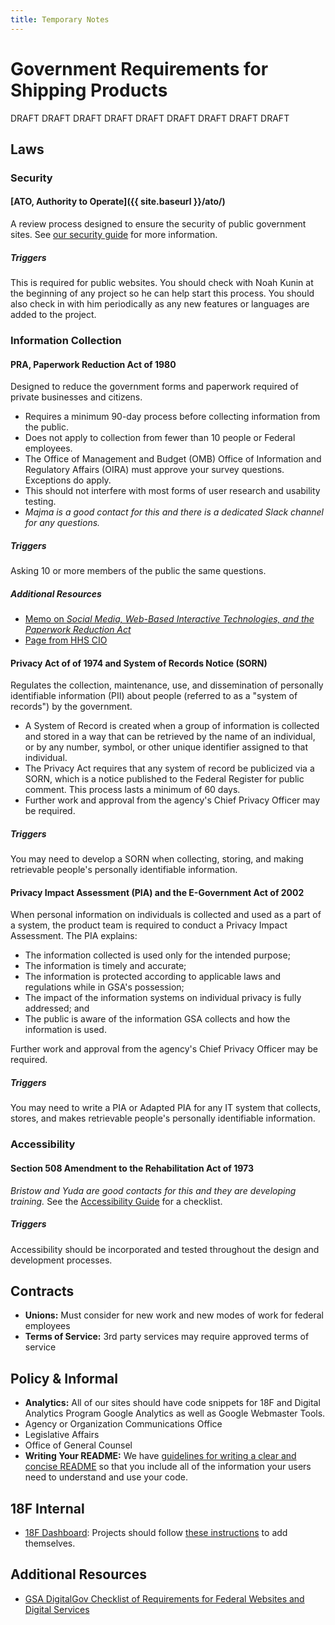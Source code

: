 ```yaml
---
title: Temporary Notes
---
```


# Government Requirements for Shipping Products

DRAFT DRAFT DRAFT DRAFT DRAFT DRAFT DRAFT DRAFT DRAFT

## Laws

### Security

#### [ATO, Authority to Operate]({{ site.baseurl }}/ato/)

A review process designed to ensure the security of public government sites. See [our security guide](https://18f.gsa.gov/hub/standards/security/) for more information.

##### Triggers

This is required for public websites. You should check with Noah Kunin at the beginning of any project so he can help start this process. You should also check in with him periodically as any new features or languages are added to the project.

### Information Collection

#### PRA, Paperwork Reduction Act of 1980

Designed to reduce the government forms and paperwork required of private businesses and citizens.

* Requires a minimum 90-day process before collecting information from the public.
* Does not apply to collection from fewer than 10 people or Federal employees.
* The Office of Management and Budget (OMB) Office of Information and Regulatory Affairs (OIRA) must approve your survey questions. Exceptions do apply.
* This should not interfere with most forms of user research and usability testing.
* _Majma is a good contact for this and there is a dedicated Slack channel for any questions._

##### Triggers

Asking 10 or more members of the public the same questions.

##### Additional Resources

* [Memo on _Social Media, Web-Based Interactive Technologies, and the Paperwork
Reduction Act_](https://www.whitehouse.gov/sites/default/files/omb/assets/inforeg/SocialMediaGuidance_04072010.pdf)
* [Page from HHS CIO](http://www.hhs.gov/ocio/policy/collection/index.html)

#### Privacy Act of of 1974 and System of Records Notice (SORN)

Regulates the collection, maintenance, use, and dissemination of personally identifiable information (PII) about people (referred to as a "system of records") by the government.

* A System of Record is created when a group of information is collected and stored in a way that can be retrieved by the name of an individual, or by any number, symbol, or other unique identifier assigned to that individual.
* The Privacy Act requires that any system of record be publicized via a SORN, which is a notice published to the Federal Register for public comment. This process lasts a minimum of 60 days.
* Further work and approval from the agency's Chief Privacy Officer may be required.

##### Triggers

You may need to develop a SORN when collecting, storing, and making retrievable people's personally identifiable information.

#### Privacy Impact Assessment (PIA) and the E-Government Act of 2002

When personal information on individuals is collected and used as a part of a system, the product team is required to conduct a Privacy Impact Assessment. The PIA explains:

* The information collected is used only for the intended purpose;
* The information is timely and accurate;
* The information is protected according to applicable laws and regulations while in GSA's possession;
* The impact of the information systems on individual privacy is fully addressed; and
* The public is aware of the information GSA collects and how the information is used.

Further work and approval from the agency's Chief Privacy Officer may be required.

##### Triggers

You may need to write a PIA or Adapted PIA for any IT system that collects, stores, and makes retrievable people's personally identifiable information.

### Accessibility

#### Section 508 Amendment to the Rehabilitation Act of 1973

_Bristow and Yuda are good contacts for this and they are developing training._ See the [Accessibility Guide](https://pages.18f.gov/accessibility/checklist/) for a checklist.

##### Triggers

Accessibility should be incorporated and tested throughout the design and development processes.

## Contracts

* **Unions:** Must consider for new work and new modes of work for federal employees
* **Terms of Service:** 3rd party services may require approved terms of service

## Policy & Informal

* **Analytics:** All of our sites should have code snippets for 18F and Digital Analytics Program Google Analytics as well as Google Webmaster Tools.
* Agency or Organization Communications Office
* Legislative Affairs
* Office of General Counsel
* **Writing Your README:** We have [guidelines for writing a clear and concise README](https://github.com/18F/open-source-guide) so that you include all of the information your users need to understand and use your code.

## 18F Internal

* [18F Dashboard](https://18f.gsa.gov/dashboard): Projects should follow [these instructions](https://github.com/18F/dashboard/#creating-an-entry-in-the-dashboard) to add themselves.

## Additional Resources

* [GSA DigitalGov Checklist of Requirements for Federal Websites and Digital Services](http://www.digitalgov.gov/resources/checklist-of-requirements-for-federal-digital-services/)

